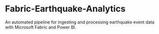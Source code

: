 # Fabric-Earthquake-Analytics
An automated pipeline for ingesting and processing earthquake event data with Microsoft Fabric and Power BI.

